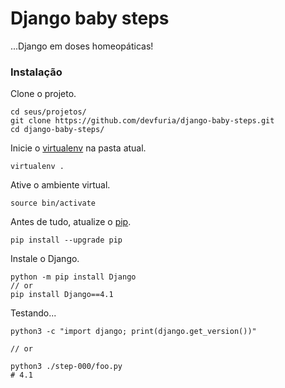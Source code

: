 # Django baby steps

...Django em doses homeopáticas!


### Instalação

Clone o projeto.

    cd seus/projetos/
    git clone https://github.com/devfuria/django-baby-steps.git
    cd django-baby-steps/

Inicie o [virtualenv](http://www.devfuria.com.br/linux/cookbook/virtualenv/) na pasta atual.

    virtualenv .

Ative o ambiente virtual.

    source bin/activate

Antes de tudo, atualize o [pip](http://www.devfuria.com.br/linux/cookbook/pip/).

    pip install --upgrade pip

Instale o Django.

    python -m pip install Django
    // or
    pip install Django==4.1

Testando...

    python3 -c "import django; print(django.get_version())"

    // or

    python3 ./step-000/foo.py
    # 4.1